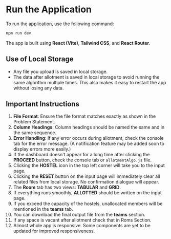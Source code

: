 # Run the Application

To run the application, use the following command:

```bash
npm run dev
```

The app is built using **React (Vite)**, **Tailwind CSS**, and **React Router**.

## Use of Local Storage

- Any file you upload is saved in local storage.
- The data after allotment is saved in local storage to avoid running the same algorithm multiple times. This also makes it easy to restart the app without losing any data.

## Important Instructions

1. **File Format**: Ensure the file format matches exactly as shown in the Problem Statement.
2. **Column Headings**: Column headings should be named the same and in the same sequence.
3. **Error Handling**: If any error occurs during allotment, check the console tab for the error message. (A notification feature may be added soon to display errors more easily.)
4. If the dashboard doesn't appear for a long time after clicking the **PROCEED** button, check the console tab or `allotmentAlgo.js` file.
5. Clicking the **HOSTEL** icon in the top left corner will take you to the input page.
6. Clicking the **RESET** button on the input page will immediately clear all related files from local storage. No confirmation dialogue will appear.
7. The **Room** tab has two views: **TABULAR** and **GRID**.
8. If everything runs smoothly, **ALLOTTED** should be written on the input page.
9. If you exceed the capacity of the hostels, unallocated members will be mentioned in the **teams** tab.
10. You can download the final output file from the **teams** section.
11. If any space is vacant after allotment check that in Roms Section.
12. Almost whole app is responsive. Some components are yet to be updated for improved responsiveness.
